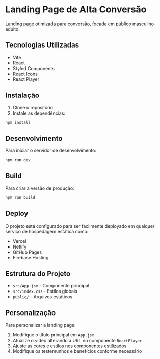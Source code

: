 # Landing Page de Alta Conversão

Landing page otimizada para conversão, focada em público masculino adulto.

## Tecnologias Utilizadas

- Vite
- React
- Styled Components
- React Icons
- React Player

## Instalação

1. Clone o repositório
2. Instale as dependências:
```bash
npm install
```

## Desenvolvimento

Para iniciar o servidor de desenvolvimento:

```bash
npm run dev
```

## Build

Para criar a versão de produção:

```bash
npm run build
```

## Deploy

O projeto está configurado para ser facilmente deployado em qualquer serviço de hospedagem estática como:

- Vercel
- Netlify
- GitHub Pages
- Firebase Hosting

## Estrutura do Projeto

- `src/App.jsx` - Componente principal
- `src/index.css` - Estilos globais
- `public/` - Arquivos estáticos

## Personalização

Para personalizar a landing page:

1. Modifique o título principal em `App.jsx`
2. Atualize o vídeo alterando a URL no componente `ReactPlayer`
3. Ajuste as cores e estilos nos componentes estilizados
4. Modifique os testemunhos e benefícios conforme necessário
